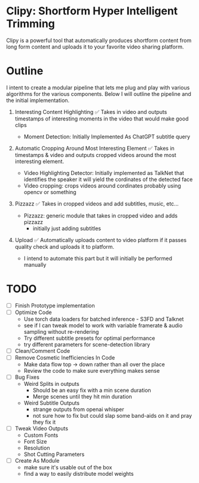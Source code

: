 # Clipy: Shortform Hyper Intelligent Trimming

Clipy is a powerful tool that automatically produces shortform content from long form content and uploads it to your favorite video sharing platform.

# Outline
I intent to create a modular pipeline that lets me plug and play with various algorithms for the various components. Below I will outline the pipeline and the initial implementation. 

1. Interesting Content Highlighting ✅
    Takes in video and outputs timestamps of interesting moments in the video that would make good clips
    * Moment Detection: Initially Implemented As ChatGPT subtitle query

2. Automatic Cropping Around Most Interesting Element ✅
    Takes in timestamps & video and outputs cropped videos around the most interesting element.
    * Video Highlighting Detector: Initially implemented as TalkNet that identifies the speaker it will yield the cordinates of the detected face
    * Video cropping: crops videos around cordinates probably using opencv or something

3. Pizzazz ✅
    Takes in cropped videos and add subtitles, music, etc...
    * Pizzazz: generic module that takes in cropped video and adds pizzazz 
        * initially just adding subtitles

4. Upload ✅
    Automatically uploads content to video platform if it passes quality check and uploads it to platform. 
    * I intend to automate this part but it will initially be performed manually 

# TODO

- [ ] Finish Prototype implementation
- [ ] Optimize Code
    * Use torch data loaders for batched inference - S3FD and Talknet
    * see if I can tweak model to work with variable framerate & audio sampling without re-rendering
    * Try different subtitle presets for optimal performance
    * try different parameters for scene-detection library
- [ ] Clean/Comment Code
- [ ] Remove Cosmetic Inefficiencies In Code 
    * Make data flow top -> down rather than all over the place
    * Review the code to make sure everything makes sense
- [ ] Bug Fixes
    * Weird Splits in outputs
        * Should be an easy fix with a min scene duration
        * Merge scenes until they hit min duration
    * Weird Subtitle Outputs
        * strange outputs from openai whisper 
        * not sure how to fix but could slap some band-aids on it and pray they fix it
- [ ] Tweak Video Outputs
    * Custom Fonts
    * Font Size
    * Resolution
    * Shot Cutting Parameters
- [ ] Create As Module
    * make sure it's usable out of the box
    * find a way to easily distribute model weights